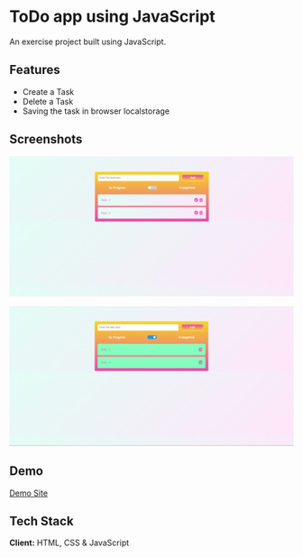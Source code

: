 
# ToDo app using JavaScript

An exercise project built using JavaScript.


## Features

- Create a Task
- Delete a Task
- Saving the task in browser localstorage


## Screenshots

![Landing Page](./images/landingPage.PNG)


![Completed Task Items](./images/completedTasks.png)

## Demo

[Demo Site](https://Gokulancv10.github.io/)


## Tech Stack

**Client:** HTML, CSS & JavaScript


